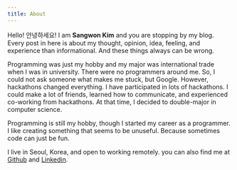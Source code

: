 ```yaml
---
title: About
---
```

Hello! 안녕하세요!
I am **Sangwon Kim** and you are stopping by my blog. Every post in here is about my thought, opinion, idea, feeling, and experience than informational. And these things always can be wrong.

Programming was just my hobby and my major was international trade when I was in university. There were no programmers around me. So, I could not ask someone what makes me stuck, but Google. However, hackathons changed everything. I have participated in lots of hackathons. I could make a lot of friends, learned how to communicate, and experienced co-working from hackathons. At that time, I decided to double-major in computer science.

Programming is still my hobby, though I started my career as a programmer. I like creating something that seems to be unuseful. Because sometimes code can just be fun.

I live in Seoul, Korea, and open to working remotely. you can also find me at [Github](https://github.com/pueue) and [Linkedin](https://www.linkedin.com/in/kimsangwon).